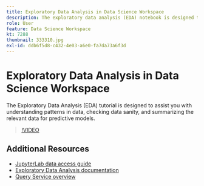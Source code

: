 ```yaml
---
title: Exploratory Data Analysis in Data Science Workspace
description: The exploratory data analysis (EDA) notebook is designed to assist you with discovering patterns in data, checking data sanity, and summarizing the relevant data for predictive models.
role: User
feature: Data Science Workspace
kt: 7288
thumbnail: 333310.jpg
exl-id: ddb6f5d8-c432-4e03-a6e0-fa7da73a6f3d
---
```

# Exploratory Data Analysis in Data Science Workspace

The Exploratory Data Analysis (EDA) tutorial is designed to assist you with understanding patterns in data, checking data sanity, and summarizing the relevant data for predictive models.

>[!VIDEO](https://video.tv.adobe.com/v/333310)

## Additional Resources

* [JupyterLab data access guide](https://www.adobe.com/go/jupyterlab-notebook-data-access-en)
* [Exploratory Data Analysis documentation](https://experienceleague.adobe.com/docs/experience-platform/data-science-workspace/jupyterlab/eda-notebook.html?lang=en)
* [Query Service overview](http://www.adobe.com/go/query-service-home-en)
